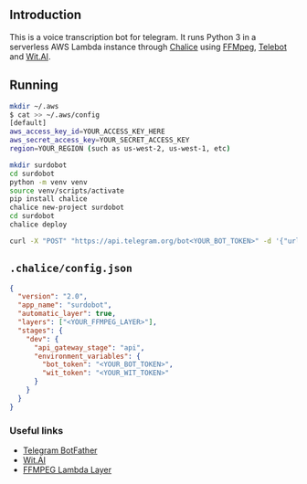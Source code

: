 ## Introduction
This is a voice transcription bot for telegram. It runs Python 3 in a serverless AWS Lambda instance through [Chalice](https://github.com/aws/chalice) using [FFMpeg](https://ffmpeg.org/), [Telebot](https://github.com/tucnak/telebot) and [Wit.AI](https://wit.ai/).

## Running
```sh
mkdir ~/.aws
$ cat >> ~/.aws/config
[default]
aws_access_key_id=YOUR_ACCESS_KEY_HERE
aws_secret_access_key=YOUR_SECRET_ACCESS_KEY
region=YOUR_REGION (such as us-west-2, us-west-1, etc)

mkdir surdobot
cd surdobot
python -m venv venv
source venv/scripts/activate
pip install chalice
chalice new-project surdobot
cd surdobot
chalice deploy

curl -X "POST" "https://api.telegram.org/bot<YOUR_BOT_TOKEN>" -d '{"url": "<REST_API_URL>/webhook"}' -H 'Content-Type: application/json; charset=utf-8'
```

## `.chalice/config.json`
```json
{
  "version": "2.0",
  "app_name": "surdobot",
  "automatic_layer": true,
  "layers": ["<YOUR_FFMPEG_LAYER>"],
  "stages": {
    "dev": {
      "api_gateway_stage": "api",
      "environment_variables": {
        "bot_token": "<YOUR_BOT_TOKEN>",
        "wit_token": "<YOUR_WIT_TOKEN>"
      }
    }
  }
}
```

### Useful links
- [Telegram BotFather](https://t.me/BotFather)
- [Wit.AI](https://wit.ai/)
- [FFMPEG Lambda Layer](https://serverlessrepo.aws.amazon.com/applications/arn:aws:serverlessrepo:us-east-1:145266761615:applications~ffmpeg-lambda-layer)
